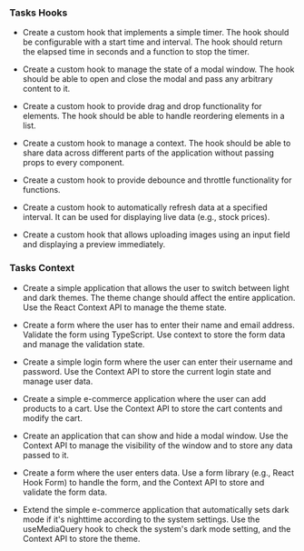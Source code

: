 ### Tasks Hooks

- Create a custom hook that implements a simple timer. The hook should be configurable with a start time and interval. The hook should return the elapsed time in seconds and a function to stop the timer.

- Create a custom hook to manage the state of a modal window. The hook should be able to open and close the modal and pass any arbitrary content to it.

- Create a custom hook to provide drag and drop functionality for elements. The hook should be able to handle reordering elements in a list.

- Create a custom hook to manage a context. The hook should be able to share data across different parts of the application without passing props to every component.

- Create a custom hook to provide debounce and throttle functionality for functions.

- Create a custom hook to automatically refresh data at a specified interval. It can be used for displaying live data (e.g., stock prices).

- Create a custom hook that allows uploading images using an input field and displaying a preview immediately.

### Tasks Context

- Create a simple application that allows the user to switch between light and dark themes. The theme change should affect the entire application. Use the React Context API to manage the theme state.

- Create a form where the user has to enter their name and email address. Validate the form using TypeScript. Use context to store the form data and manage the validation state.

- Create a simple login form where the user can enter their username and password. Use the Context API to store the current login state and manage user data.

- Create a simple e-commerce application where the user can add products to a cart. Use the Context API to store the cart contents and modify the cart.

- Create an application that can show and hide a modal window. Use the Context API to manage the visibility of the window and to store any data passed to it.

- Create a form where the user enters data. Use a form library (e.g., React Hook Form) to handle the form, and the Context API to store and validate the form data.

- Extend the simple e-commerce application that automatically sets dark mode if it's nighttime according to the system settings. Use the useMediaQuery hook to check the system's dark mode setting, and the Context API to store the theme.